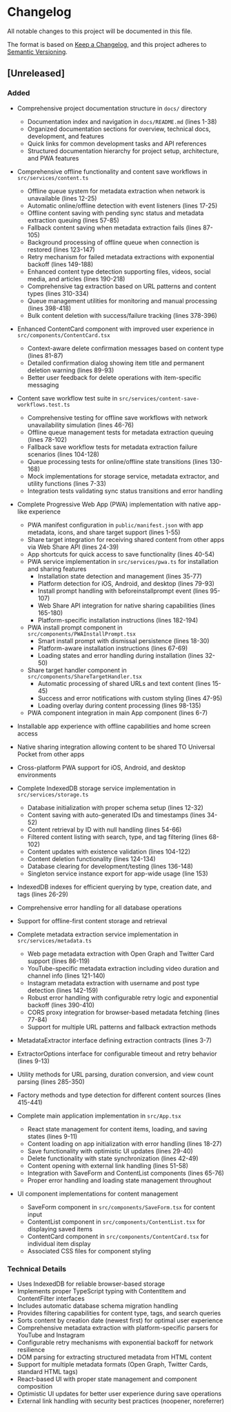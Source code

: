 # Changelog

All notable changes to this project will be documented in this file.

The format is based on [Keep a Changelog](https://keepachangelog.com/en/1.0.0/),
and this project adheres to [Semantic Versioning](https://semver.org/spec/v2.0.0.html).

## [Unreleased]

### Added
- Comprehensive project documentation structure in `docs/` directory
  - Documentation index and navigation in `docs/README.md` (lines 1-38)
  - Organized documentation sections for overview, technical docs, development, and features
  - Quick links for common development tasks and API references
  - Structured documentation hierarchy for project setup, architecture, and PWA features
- Comprehensive offline functionality and content save workflows in `src/services/content.ts`
  - Offline queue system for metadata extraction when network is unavailable (lines 12-25)
  - Automatic online/offline detection with event listeners (lines 17-25)
  - Offline content saving with pending sync status and metadata extraction queuing (lines 57-85)
  - Fallback content saving when metadata extraction fails (lines 87-105)
  - Background processing of offline queue when connection is restored (lines 123-147)
  - Retry mechanism for failed metadata extractions with exponential backoff (lines 149-188)
  - Enhanced content type detection supporting files, videos, social media, and articles (lines 190-218)
  - Comprehensive tag extraction based on URL patterns and content types (lines 310-334)
  - Queue management utilities for monitoring and manual processing (lines 398-418)
  - Bulk content deletion with success/failure tracking (lines 378-396)
- Enhanced ContentCard component with improved user experience in `src/components/ContentCard.tsx`
  - Context-aware delete confirmation messages based on content type (lines 81-87)
  - Detailed confirmation dialog showing item title and permanent deletion warning (lines 89-93)
  - Better user feedback for delete operations with item-specific messaging
- Content save workflow test suite in `src/services/content-save-workflows.test.ts`
  - Comprehensive testing for offline save workflows with network unavailability simulation (lines 46-76)
  - Offline queue management tests for metadata extraction queuing (lines 78-102)
  - Fallback save workflow tests for metadata extraction failure scenarios (lines 104-128)
  - Queue processing tests for online/offline state transitions (lines 130-168)
  - Mock implementations for storage service, metadata extractor, and utility functions (lines 7-33)
  - Integration tests validating sync status transitions and error handling
- Complete Progressive Web App (PWA) implementation with native app-like experience
  - PWA manifest configuration in `public/manifest.json` with app metadata, icons, and share target support (lines 1-55)
  - Share target integration for receiving shared content from other apps via Web Share API (lines 24-39)
  - App shortcuts for quick access to save functionality (lines 40-54)
  - PWA service implementation in `src/services/pwa.ts` for installation and sharing features
    - Installation state detection and management (lines 35-77)
    - Platform detection for iOS, Android, and desktop (lines 79-93)
    - Install prompt handling with beforeinstallprompt event (lines 95-107)
    - Web Share API integration for native sharing capabilities (lines 165-180)
    - Platform-specific installation instructions (lines 182-194)
  - PWA install prompt component in `src/components/PWAInstallPrompt.tsx`
    - Smart install prompt with dismissal persistence (lines 18-30)
    - Platform-aware installation instructions (lines 67-69)
    - Loading states and error handling during installation (lines 32-50)
  - Share target handler component in `src/components/ShareTargetHandler.tsx`
    - Automatic processing of shared URLs and text content (lines 15-45)
    - Success and error notifications with custom styling (lines 47-95)
    - Loading overlay during content processing (lines 98-135)
  - PWA component integration in main App component (lines 6-7)
- Installable app experience with offline capabilities and home screen access
- Native sharing integration allowing content to be shared TO Universal Pocket from other apps
- Cross-platform PWA support for iOS, Android, and desktop environments
- Complete IndexedDB storage service implementation in `src/services/storage.ts`
  - Database initialization with proper schema setup (lines 12-32)
  - Content saving with auto-generated IDs and timestamps (lines 34-52)
  - Content retrieval by ID with null handling (lines 54-66)
  - Filtered content listing with search, type, and tag filtering (lines 68-102)
  - Content updates with existence validation (lines 104-122)
  - Content deletion functionality (lines 124-134)
  - Database clearing for development/testing (lines 136-148)
  - Singleton service instance export for app-wide usage (line 153)
- IndexedDB indexes for efficient querying by type, creation date, and tags (lines 26-29)
- Comprehensive error handling for all database operations
- Support for offline-first content storage and retrieval

- Complete metadata extraction service implementation in `src/services/metadata.ts`
  - Web page metadata extraction with Open Graph and Twitter Card support (lines 86-119)
  - YouTube-specific metadata extraction including video duration and channel info (lines 121-140)
  - Instagram metadata extraction with username and post type detection (lines 142-159)
  - Robust error handling with configurable retry logic and exponential backoff (lines 390-410)
  - CORS proxy integration for browser-based metadata fetching (lines 77-84)
  - Support for multiple URL patterns and fallback extraction methods
- MetadataExtractor interface defining extraction contracts (lines 3-7)
- ExtractorOptions interface for configurable timeout and retry behavior (lines 9-13)
- Utility methods for URL parsing, duration conversion, and view count parsing (lines 285-350)
- Factory methods and type detection for different content sources (lines 415-441)

- Complete main application implementation in `src/App.tsx`
  - React state management for content items, loading, and saving states (lines 9-11)
  - Content loading on app initialization with error handling (lines 18-27)
  - Save functionality with optimistic UI updates (lines 29-40)
  - Delete functionality with state synchronization (lines 42-49)
  - Content opening with external link handling (lines 51-58)
  - Integration with SaveForm and ContentList components (lines 65-76)
  - Proper error handling and loading state management throughout

- UI component implementations for content management
  - SaveForm component in `src/components/SaveForm.tsx` for content input
  - ContentList component in `src/components/ContentList.tsx` for displaying saved items
  - ContentCard component in `src/components/ContentCard.tsx` for individual item display
  - Associated CSS files for component styling

### Technical Details
- Uses IndexedDB for reliable browser-based storage
- Implements proper TypeScript typing with ContentItem and ContentFilter interfaces
- Includes automatic database schema migration handling
- Provides filtering capabilities for content type, tags, and search queries
- Sorts content by creation date (newest first) for optimal user experience
- Comprehensive metadata extraction with platform-specific parsers for YouTube and Instagram
- Configurable retry mechanisms with exponential backoff for network resilience
- DOM parsing for extracting structured metadata from HTML content
- Support for multiple metadata formats (Open Graph, Twitter Cards, standard HTML tags)
- React-based UI with proper state management and component composition
- Optimistic UI updates for better user experience during save operations
- External link handling with security best practices (noopener, noreferrer)